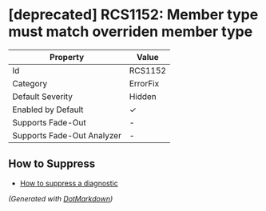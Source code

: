 # \[deprecated\] RCS1152: Member type must match overriden member type

| Property                    | Value    |
| --------------------------- | -------- |
| Id                          | RCS1152  |
| Category                    | ErrorFix |
| Default Severity            | Hidden   |
| Enabled by Default          | &#x2713; |
| Supports Fade\-Out          | \-       |
| Supports Fade\-Out Analyzer | \-       |

## How to Suppress

* [How to suppress a diagnostic](../HowToConfigureAnalyzers.md#how-to-suppress-a-diagnostic)

*\(Generated with [DotMarkdown](http://github.com/JosefPihrt/DotMarkdown)\)*